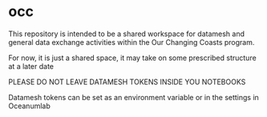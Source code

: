 # occ

This repository is intended to be a shared workspace for datamesh and general data exchange activities within the Our Changing Coasts program. 

For now, it is just a shared space, it may take on some prescribed structure at a later date

PLEASE DO NOT LEAVE DATAMESH TOKENS INSIDE YOU NOTEBOOKS

Datamesh tokens can be set as an environment variable or in the settings in Oceanumlab
